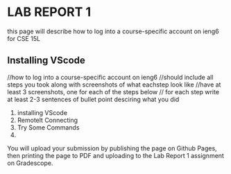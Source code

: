 # LAB REPORT 1
this page will describe how to log into a course-specific account on ieng6 for CSE 15L
## Installing VScode
//how to log into a course-specific account on ieng6
//should include all steps you took along with screenshots of what eachstep look like
//have at least 3 screenshots, one for each of the steps below
// for each step write at least 2-3 sentences of bullet point desciring what you did
1. installing VScode
2. Remotelt Connecting
3. Try Some Commands
4.

You will upload your submission by publishing the page on Github Pages, then printing the page to PDF and uploading to the Lab Report 1 assignment on Gradescope.


